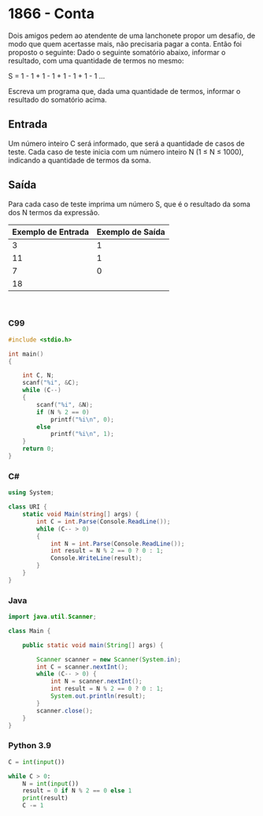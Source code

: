 # 1866 - Conta

Dois amigos pedem ao atendente de uma lanchonete propor um desafio, de modo que quem acertasse mais, não precisaria pagar a conta. Então foi proposto o seguinte: Dado o seguinte somatório abaixo, informar o resultado, com uma quantidade de termos no mesmo:

S = 1 - 1 + 1 - 1 + 1 - 1 + 1 - 1 ...

Escreva um programa que, dada uma quantidade de termos, informar o resultado do somatório acima.

## Entrada

Um número inteiro C será informado, que será a quantidade de casos de teste. Cada caso de teste inicia com um número inteiro N (1 ≤ N ≤ 1000), indicando a quantidade de termos da soma.

## Saída

Para cada caso de teste imprima um número S, que é o resultado da soma dos N termos da expressão.

| Exemplo de Entrada | Exemplo de Saída |
| ------------------ | ---------------- |
| 3                  | 1                |
| 11                 | 1                |
| 7                  | 0                |
| 18                 |                  |

&nbsp;

### C99

```c
#include <stdio.h>

int main()
{

    int C, N;
    scanf("%i", &C);
    while (C--)
    {
        scanf("%i", &N);
        if (N % 2 == 0)
            printf("%i\n", 0);
        else
            printf("%i\n", 1);
    }
    return 0;
}
```

### C#

```cs
using System;

class URI {
    static void Main(string[] args) {
        int C = int.Parse(Console.ReadLine());
        while (C-- > 0)
        {
            int N = int.Parse(Console.ReadLine());
            int result = N % 2 == 0 ? 0 : 1;
            Console.WriteLine(result);
        }
    }
}
```

### Java

```java
import java.util.Scanner;

class Main {

    public static void main(String[] args) {

        Scanner scanner = new Scanner(System.in);
        int C = scanner.nextInt();
        while (C-- > 0) {
            int N = scanner.nextInt();
            int result = N % 2 == 0 ? 0 : 1;
            System.out.println(result);
        }
        scanner.close();
    }
}
```

### Python 3.9

```py
C = int(input())

while C > 0:
    N = int(input())
    result = 0 if N % 2 == 0 else 1
    print(result)
    C -= 1
```
